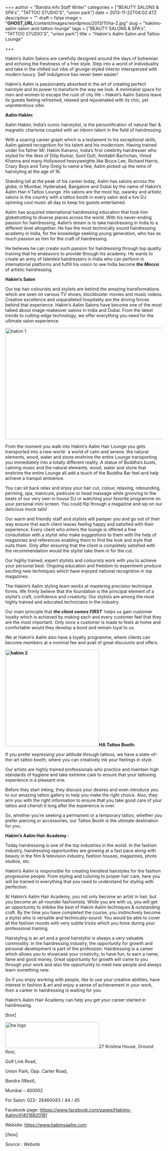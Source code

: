 +++
author = "Bandra info Staff Writer"
categories = ["BEAUTY SALONS &amp; SPA's", "TATTOO STUDIO'S", "union park"]
date = 2013-11-22T04:02:47Z
description = ""
draft = false
image = "__GHOST_URL__/content/images/wordpress/2013/11/ha-2.jpg"
slug = "hakims-aalim-salon-and-tattoo-lounge"
tags = ["BEAUTY SALONS &amp; SPA's", "TATTOO STUDIO'S", "union park"]
title = "Hakim's Aalim Salon and Tattoo Lounge"

+++


<p>Hakim’s Aalim Salons are carefully designed around the days of bohemian and echoing the freshness of a free style. Step into a world of individuality and take in the chilled out vibe of grunge-styled interior interspersed with modern luxury. Self indulgence has never been easier!</p>
<p>Hakim’s Aalim is passionately absorbed in the art of creating perfect hairstyle and its power to transform the way we look. A minimalist space for men and women to escape the rush of city life – Hakim’s Aalim Salons leave its guests feeling refreshed, relaxed and rejuvenated with its chic, yet unpretentious vibe.</p>
<p><b>Aalim Hakim:</b></p>
<p>Aalim Hakim, India’s iconic hairstylist, is the personification of natural flair &amp; magnetic charisma coupled with an inborn talent in the field of hairdressing.</p>
<p>With a soaring career graph which is a testament to his exceptional skills, Aalim gained recognition for his talent and his modernism. Having trained under his father Mr. Hakim Kairanvi, India’s first celebrity hairdresser who styled for the likes of Dilip Kumar, Sunil Dutt, Amitabh Bachchan, Vinod Khanna and many Hollywood heavyweights like Bruce Lee, Richard Harris, Crazy Boys and Tony Greig to name a few, Aalim picked up the reins of hairstyling at the age of 16.</p>
<p>Standing tall at the peak of his career today, Aalim has salons across the globe, in Mumbai, Hyderabad, Bangalore and Dubai by the name of Hakim’s Aalim Hair n’Tattoo Lounge. His salons are the most hip, swanky and artistic salons in the country with a tattoo booth in every salon and a live DJ spinning cool music all day to keep his guests entertained.</p>
<p>Aalim has acquired international hairdressing education that took him globetrotting to diverse places across the world. With his never-ending passion for hairdressing, Aalim’s dream is to take hairdressing in India to a different level altogether. He has the most technically sound hairdressing academy in India, for the knowledge seeking young generation, who has as much passion as him for the craft of hairdressing.</p>
<p>He believes he can create such passion for hairdressing through top quality training that he endeavors to provide through his academy. He wants to create an army of talented hairdressers in India who can perform in international platforms and fulfill his vision to see India become<strong><em> the Mecca</em></strong> of artistic hairdressing.</p>
<p><b>Hakim’s Salon</b></p>
<p>Our top hair colourists and stylists are behind the amazing transformations which are seen on various TV shows, blockbuster movies and music videos. Creative excellence and unparalleled hospitality are the driving forces behind that experience. Hakim’s Aalim Salons have become one of the most talked about image-makeover salons in India and Dubai. From the latest trends to cutting-edge technology, we offer everything you need for the ultimate salon experience.</p>
<p><a href="https://i0.wp.com/bandra.info/wp-content/uploads/2013/11/hakim-1.jpg?ssl=1"><img loading="lazy" class="size-full wp-image-4866 aligncenter" alt="hakim 1" src="https://i0.wp.com/bandra.info/wp-content/uploads/2013/11/hakim-1.jpg?resize=600%2C357&#038;ssl=1" width="600" height="357" srcset="https://i0.wp.com/bandra.info/wp-content/uploads/2013/11/hakim-1.jpg?w=600&amp;ssl=1 600w, https://i0.wp.com/bandra.info/wp-content/uploads/2013/11/hakim-1.jpg?resize=300%2C178&amp;ssl=1 300w" sizes="(max-width: 600px) 100vw, 600px" data-recalc-dims="1" /></a></p>
<p>From the moment you walk into Hakim’s Aalim Hair Lounge you gets transported into a new world- a world of calm and serene. the natural elements, wood, water and stone enshrine the entire Lounge transporting you immediately into a totally different reality. A statue of Buddha’s busts, calming music and the natural elements, wood, water and stone that enshrine the entire Lounge all add a touch of the Buddha Bar feel and help achieve a tranquil ambience.</p>
<p>You can sit back relax and enjoy your hair cut, colour, relaxing, rebounding, perming, spa, manicure, pedicure or head massage while grooving to the beats of our very own in house DJ or watching your favorite programme on your personal mini screen. You could flip through a magazine and sip on our delicious mock tails!</p>
<p>Our warm and friendly staff and stylists will pamper you and go out of their way ensure that each client leaves feeling happy and satisfied with their experience. Every client who enters the lounge is offered a free consultation with a stylist who make suggestions to them with the help of magazines and references enabling them to find the look and style that suits them. Only after ensuring that the client is completely satisfied with the recommendation would the stylist take them in for the cut.</p>
<p>Our highly trained, expert stylists and colourists work with you to achieve your personal best. Ongoing education and freedom to experiment produce exciting new techniques which have enjoyed national recognition in top magazines.</p>
<p>The Hakim’s Aalim styling team works at mastering precision technique forms. We firmly believe that the foundation is the principal element of a stylist’s craft, confidence and creativity. Our stylists are among the most highly trained and educated technicians in the industry.</p>
<p>Our main principle that <strong><em>the client comes FIRST</em> </strong> helps us gain customer loyalty which is achieved by making each and every customer feel that they are the most important. Only once a customer is made to feels at home and comfortable would they develop a bond and remain loyal to us.</p>
<p>We at Hakim’s Aalim also have a loyalty programme, where clients can become members at a nominal fee and avail of great discounts and offers.</p>
<p><b><a href="https://i1.wp.com/bandra.info/wp-content/uploads/2013/11/hakim-2.jpg?ssl=1"><img loading="lazy" class="size-full wp-image-4867 alignright" alt="hakim 2" src="https://i1.wp.com/bandra.info/wp-content/uploads/2013/11/hakim-2.jpg?resize=300%2C310&#038;ssl=1" width="300" height="310" srcset="https://i1.wp.com/bandra.info/wp-content/uploads/2013/11/hakim-2.jpg?w=300&amp;ssl=1 300w, https://i1.wp.com/bandra.info/wp-content/uploads/2013/11/hakim-2.jpg?resize=290%2C300&amp;ssl=1 290w" sizes="(max-width: 300px) 100vw, 300px" data-recalc-dims="1" /></a>HA Tattoo Booth:</b></p>
<p>If you prefer expressing your attitude through tattoos, we have a state-of-the-art tattoo booth, where you can creatively ink your feelings in style.</p>
<p>Our artists are highly trained professionals who practice and maintain high standards of hygiene and take extreme care to ensure that your tattooing experience is a pleasant one.</p>
<p>Before they start inking, they discuss your desires and even introduce you to our amazing tattoo gallery to help you make the right choice. Also, they arm you with the right information to ensure that you take good care of your tattoo and cherish it long after the experience is over.</p>
<p>So, whether you’re seeking a permanent or a temporary tattoo, whether you prefer piercing or accessories, our Tattoo Booth is the ultimate destination for you.</p>
<p><b>Hakim’s Aalim Hair Academy :</b></p>
<p>Today hairdressing is one of the top industries in the world. In the fashion industry, hairdressing opportunities are growing at a fast pace along with beauty in the film &amp; television industry, fashion houses, magazines, photo studios, etc.</p>
<p>Hakim’s Aalim is responsible for creating trendiest hairstyles for the fashion progressive people. From styling and coloring to proper hair care, here you will be trained in everything that you need to understand for styling with perfection.</p>
<p>At Hakim’s Aalim Hair Academy, you not only become an artist in hair, but you become an all-rounder fashionista. While you are with us, you will get an opportunity to imbibe the best of Hakim Aalim techniques &amp; outstanding craft. By the time you have completed the course, you instinctively become a stylist who is versatile and technically-sound. You would be able to cover all the fashion moods with very subtle tricks which you hone during your professional training.</p>
<p>Hairstyling is an art and a good hairstylist is always a very valuable commodity. In the hairdressing industry, the opportunity for growth and personal development is part of the profession. Hairdressing is a career which allows you to showcase your creativity, to have fun, to earn a name, fame and good money. Great opportunity for growth will come to you through your work and also the opportunity to meet new people and always learn something new.</p>
<p>So if you enjoy working with people, like to use your creative abilities, have interest in fashion &amp; art and enjoy a sense of achievement in your work, then a career in hairdressing is waiting for you.</p>
<p>Hakim’s Aalim Hair Academy can help you get your career started in hairdressing.</p>
<p>[box]</p>
<p><a href="https://i1.wp.com/bandra.info/wp-content/uploads/2013/11/ha-logo.jpg?ssl=1"><img loading="lazy" class="size-medium wp-image-4848 alignright" alt="ha logo" src="https://i1.wp.com/bandra.info/wp-content/uploads/2013/11/ha-logo.jpg?resize=300%2C84&#038;ssl=1" width="300" height="84" srcset="https://i1.wp.com/bandra.info/wp-content/uploads/2013/11/ha-logo.jpg?resize=300%2C84&amp;ssl=1 300w, https://i1.wp.com/bandra.info/wp-content/uploads/2013/11/ha-logo.jpg?w=427&amp;ssl=1 427w" sizes="(max-width: 300px) 100vw, 300px" data-recalc-dims="1" /></a>27 Krishna House, Ground floor,</p>
<p>Golf Link Road,</p>
<p>Union Park, Opp. Carter Road,</p>
<p>Bandra (West),</p>
<p>Mumbai – 400052</p>
<p>For Salon: 022- 26460043 / 44 / 45</p>
<p>Facebook page: <a href="httpss://www.facebook.com/pages/Hakims-Aalim/414018820181">httpss://www.facebook.com/pages/Hakims-Aalim/414018820181</a></p>
<p>Website: <a href="https://www.hakimsaalim.com/">https://www.hakimsaalim.com</a></p>
<p>[/box]</p>
<p><i>Source : Website</i></p>
<p>&nbsp;</p>
<p>&nbsp;</p>



